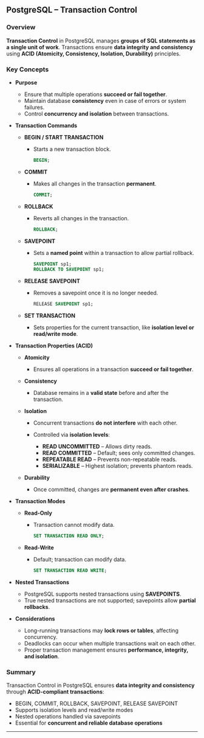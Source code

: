 ## PostgreSQL – Transaction Control

### Overview

**Transaction Control** in PostgreSQL manages **groups of SQL statements as a single unit of work**. Transactions ensure **data integrity and consistency** using **ACID (Atomicity, Consistency, Isolation, Durability)** principles.

### Key Concepts

* **Purpose**

  * Ensure that multiple operations **succeed or fail together**.
  * Maintain database **consistency** even in case of errors or system failures.
  * Control **concurrency and isolation** between transactions.

* **Transaction Commands**

  * **BEGIN / START TRANSACTION**

    * Starts a new transaction block.

      ```sql
      BEGIN;
      ```
  * **COMMIT**

    * Makes all changes in the transaction **permanent**.

      ```sql
      COMMIT;
      ```
  * **ROLLBACK**

    * Reverts all changes in the transaction.

      ```sql
      ROLLBACK;
      ```
  * **SAVEPOINT**

    * Sets a **named point** within a transaction to allow partial rollback.

      ```sql
      SAVEPOINT sp1;
      ROLLBACK TO SAVEPOINT sp1;
      ```
  * **RELEASE SAVEPOINT**

    * Removes a savepoint once it is no longer needed.

      ```sql
      RELEASE SAVEPOINT sp1;
      ```
  * **SET TRANSACTION**

    * Sets properties for the current transaction, like **isolation level or read/write mode**.

* **Transaction Properties (ACID)**

  * **Atomicity**

    * Ensures all operations in a transaction **succeed or fail together**.
  * **Consistency**

    * Database remains in a **valid state** before and after the transaction.
  * **Isolation**

    * Concurrent transactions **do not interfere** with each other.
    * Controlled via **isolation levels**:

      * **READ UNCOMMITTED** – Allows dirty reads.
      * **READ COMMITTED** – Default; sees only committed changes.
      * **REPEATABLE READ** – Prevents non-repeatable reads.
      * **SERIALIZABLE** – Highest isolation; prevents phantom reads.
  * **Durability**

    * Once committed, changes are **permanent even after crashes**.

* **Transaction Modes**

  * **Read-Only**

    * Transaction cannot modify data.

      ```sql
      SET TRANSACTION READ ONLY;
      ```
  * **Read-Write**

    * Default; transaction can modify data.

      ```sql
      SET TRANSACTION READ WRITE;
      ```

* **Nested Transactions**

  * PostgreSQL supports nested transactions using **SAVEPOINTS**.
  * True nested transactions are not supported; savepoints allow **partial rollbacks**.

* **Considerations**

  * Long-running transactions may **lock rows or tables**, affecting concurrency.
  * Deadlocks can occur when multiple transactions wait on each other.
  * Proper transaction management ensures **performance, integrity, and isolation**.

### Summary

Transaction Control in PostgreSQL ensures **data integrity and consistency** through **ACID-compliant transactions**:

* BEGIN, COMMIT, ROLLBACK, SAVEPOINT, RELEASE SAVEPOINT
* Supports isolation levels and read/write modes
* Nested operations handled via savepoints
* Essential for **concurrent and reliable database operations**

---
